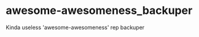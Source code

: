 awesome-awesomeness_backuper
============================

Kinda useless 'awesome-awesomeness' rep backuper
